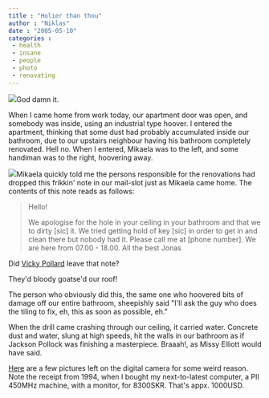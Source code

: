 ```yaml
---
title : "Holier than thou"
author : "Niklas"
date : "2005-05-10"
categories : 
 - health
 - insane
 - people
 - photo
 - renovating
---
```


[![](https://niklasblog.com/wp-content/2005-05-10-roofthumb.jpg)](https://niklasblog.com/wp-content/2005-05-10-roof.jpg)God damn it.

When I came home from work today, our apartment door was open, and somebody was inside, using an industrial type hoover. I entered the apartment, thinking that some dust had probably accumulated inside our bathroom, due to our upstairs neighbour having his bathroom completely renovated. Hell no. When I entered, Mikaela was to the left, and some handiman was to the right, hoovering away.

[![](https://niklasblog.com/wp-content/2005-05-10-notethumb.jpg)](https://niklasblog.com/wp-content/2005-05-10-note.jpg)Mikaela quickly told me the persons responsible for the renovations had dropped this frikkin' note in our mail-slot just as Mikaela came home. The contents of this note reads as follows:

> Hello!
> 
> We apologise for the hole in your ceiling in your bathroom and that we to dirty \[sic\] it. We tried getting hold of key \[sic\] in order to get in and clean there but nobody had it. Please call me at \[phone number\]. We are here from 07.00 - 18.00. All the best Jonas

Did [Vicky Pollard](http://www.littlebritain.tv/characters_vicky.htm) leave that note?

They'd bloody goatse'd our roof!

The person who obviously did this, the same one who hoovered bits of damage off our entire bathroom, sheepishly said "I'll ask the guy who does the tiling to fix, eh, this as soon as possible, eh."

When the drill came crashing through our ceiling, it carried water. Concrete dust and water, slung at high speeds, hit the walls in our bathroom as if Jackson Pollock was finishing a masterpiece. Braaah!, as Missy Elliott would have said.

[Here](https://niklasblog.com/bilder/2005-05-10) are a few pictures left on the digital camera for some weird reason. Note the receipt from 1994, when I bought my next-to-latest computer, a PII 450MHz machine, with a monitor, for 8300SKR. That's appx. 1000USD.
